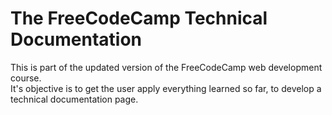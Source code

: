 # The FreeCodeCamp Technical Documentation
This is part of the updated version of the FreeCodeCamp web development course.\
It's objective is to get the user apply everything learned so far, to develop a technical documentation page.
